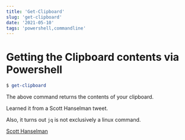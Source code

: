 ```yaml
---
title: 'Get-Clipboard'
slug: 'get-clipboard'
date: '2021-05-10'
tags: 'powershell,commandline'
---
```


# Getting the Clipboard contents via Powershell

```powershell
$ get-clipboard
```

The above command returns the contents of your clipboard.

Learned it from a Scott Hanselman tweet. 

Also, it turns out `jq` is not exclusively a linux command.

[Scott Hanselman](https://twitter.com/shanselman/status/1391635911817842689?s=20)